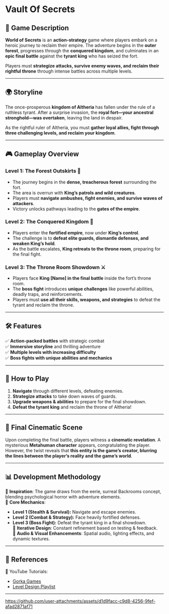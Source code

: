 # Vault Of Secrets 

## 📜 Game Description  
**World of Secrets** is an **action-strategy** game where players embark on a heroic journey to reclaim their empire. The adventure begins in the **outer forest**, progresses through the **conquered kingdom**, and culminates in an **epic final battle** against the **tyrant king** who has seized the fort.  

Players must **strategize attacks, survive enemy waves, and reclaim their rightful throne** through intense battles across multiple levels.  

---

## 🌍 Storyline  
The once-prosperous **kingdom of Altheria** has fallen under the rule of a ruthless tyrant. After a surprise invasion, the **royal fort—your ancestral stronghold—was overtaken**, leaving the land in despair.  

As the rightful ruler of Altheria, you must **gather loyal allies, fight through three challenging levels, and reclaim your kingdom**.  

---

## 🎮 Gameplay Overview  

### **Level 1: The Forest Outskirts** 🌲  
- The journey begins in the **dense, treacherous forest** surrounding the fort.  
- The area is overrun with **King’s patrols and wild creatures**.  
- Players must **navigate ambushes, fight enemies, and survive waves of attackers**.  
- Victory unlocks pathways leading to the **gates of the empire**.  

### **Level 2: The Conquered Kingdom** 🏰  
- Players enter the **fortified empire**, now under **King’s control**.  
- The challenge is to **defeat elite guards, dismantle defenses, and weaken King’s hold**.  
- As the battle escalates, **King retreats to the throne room**, preparing for the final fight.  

### **Level 3: The Throne Room Showdown** ⚔️  
- Players face **King [Name] in the final battle** inside the fort’s throne room.  
- The **boss fight** introduces **unique challenges** like powerful abilities, deadly traps, and reinforcements.  
- Players must **use all their skills, weapons, and strategies** to defeat the tyrant and reclaim the throne.  

---

## 🛠 Features  
✅ **Action-packed battles** with strategic combat  
✅ **Immersive storyline** and thrilling adventure  
✅ **Multiple levels with increasing difficulty**  
✅ **Boss fights with unique abilities and mechanics**  

---

## 📌 How to Play  
1. **Navigate** through different levels, defeating enemies.  
2. **Strategize attacks** to take down waves of guards.  
3. **Upgrade weapons & abilities** to prepare for the final showdown.  
4. **Defeat the tyrant king** and reclaim the throne of Altheria!  

---

## 🎥 Final Cinematic Scene  
Upon completing the final battle, players witness a **cinematic revelation**. A mysterious **Metahuman character** appears, congratulating the player. However, the twist reveals that **this entity is the game’s creator, blurring the lines between the player’s reality and the game’s world**.  

---

## 📊 Development Methodology  
🔹 **Inspiration**: The game draws from the eerie, surreal Backrooms concept, blending psychological horror with adventure elements.  
🔹 **Core Mechanics**:  
   - **Level 1 (Stealth & Survival):** Navigate and escape enemies.  
   - **Level 2 (Combat & Strategy):** Face heavily fortified defenses.  
   - **Level 3 (Boss Fight):** Defeat the tyrant king in a final showdown.  
🔹 **Iterative Design**: Constant refinement based on testing & feedback.  
🔹 **Audio & Visual Enhancements**: Spatial audio, lighting effects, and dynamic textures.  

---

## 📜 References  
📌 YouTube Tutorials:  
- [Gorka Games](https://www.youtube.com/@GorkaGames)  
- [Level Design Playlist](https://www.youtube.com/playlist?list=PLbpvsaHkvGGN2rKxFmP5W-ruQaXUOKweK)  

---











https://github.com/user-attachments/assets/d1d9facc-c9d8-4256-9fef-afad2871af71



